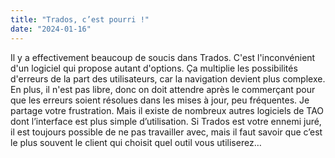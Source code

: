 ```yaml
---
title: "Trados, c’est pourri !"
date: "2024-01-16"
---
```


Il y a effectivement beaucoup de soucis dans Trados. C'est l'inconvénient d'un logiciel qui propose autant d'options. Ça multiplie les possibilités d'erreurs de la part des utilisateurs, car la navigation devient plus complexe. En plus, il n'est pas libre, donc on doit attendre après le commerçant pour que les erreurs soient résolues dans les mises à jour, peu fréquentes. Je partage votre frustration. Mais il existe de nombreux autres logiciels de TAO dont l’interface est plus simple d’utilisation. Si Trados est votre ennemi juré, il est toujours possible de ne pas travailler avec, mais il faut savoir que c’est le plus souvent le client qui choisit quel outil vous utiliserez…

